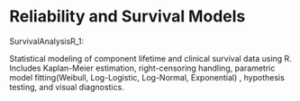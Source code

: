 # Reliability and Survival Models

SurvivalAnalysisR_1:


Statistical modeling of component lifetime and clinical survival data using R. Includes Kaplan-Meier estimation, right-censoring handling, parametric model fitting(Weibull, Log-Logistic, Log-Normal, Exponential) , hypothesis testing, and visual diagnostics.
